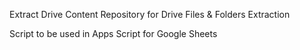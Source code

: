 Extract Drive Content Repository for Drive Files & Folders Extraction

Script to be used in Apps Script for Google Sheets
